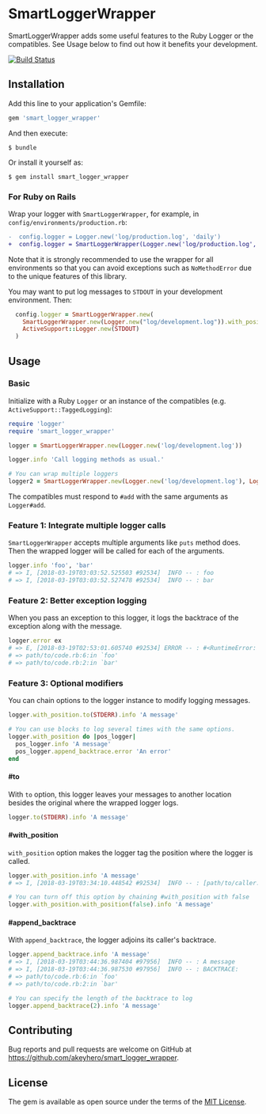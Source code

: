 # SmartLoggerWrapper

SmartLoggerWrapper adds some useful features to the Ruby Logger or the compatibles. See Usage below to find out how it benefits your development.

[![Build Status](https://travis-ci.org/akeyhero/smart_logger_wrapper.svg?branch=master)](https://travis-ci.org/akeyhero/smart_logger_wrapper)

## Installation

Add this line to your application's Gemfile:

```ruby
gem 'smart_logger_wrapper'
```

And then execute:

    $ bundle

Or install it yourself as:

    $ gem install smart_logger_wrapper

### For Ruby on Rails

Wrap your logger with `SmartLoggerWrapper`, for example, in `config/environments/production.rb`:

```diff
-  config.logger = Logger.new('log/production.log', 'daily')
+  config.logger = SmartLoggerWrapper(Logger.new('log/production.log', 'daily')).with_position
```

Note that it is strongly recommended to use the wrapper for all environments so that you can avoid exceptions such as `NoMethodError` due to the unique features of this library.

You may want to put log messages to `STDOUT` in your development environment. Then:

```ruby
  config.logger = SmartLoggerWrapper.new(
    SmartLoggerWrapper.new(Logger.new("log/development.log")).with_position,
    ActiveSupport::Logger.new(STDOUT)
  )
```

## Usage

### Basic

Initialize with a Ruby `Logger` or an instance of the compatibles (e.g. `ActiveSupport::TaggedLogging`):

```ruby
require 'logger'
require 'smart_logger_wrapper'

logger = SmartLoggerWrapper.new(Logger.new('log/development.log'))

logger.info 'Call logging methods as usual.'

# You can wrap multiple loggers
logger2 = SmartLoggerWrapper.new(Logger.new('log/development.log'), Logger.new(STDOUT))
```

The compatibles must respond to `#add` with the same arguments as `Logger#add`.

### Feature 1: Integrate multiple logger calls

`SmartLoggerWrapper` accepts multiple arguments like `puts` method does. Then the wrapped logger will be called for each of the arguments.

```ruby
logger.info 'foo', 'bar'
# => I, [2018-03-19T03:03:52.525503 #92534]  INFO -- : foo
# => I, [2018-03-19T03:03:52.527478 #92534]  INFO -- : bar
```

### Feature 2: Better exception logging

When you pass an exception to this logger, it logs the backtrace of the exception along with the message.

```ruby
logger.error ex
# => E, [2018-03-19T02:53:01.605740 #92534] ERROR -- : #<RuntimeError: an error>
# => path/to/code.rb:6:in `foo'
# => path/to/code.rb:2:in `bar'
```

### Feature 3: Optional modifiers

You can chain options to the logger instance to modify logging messages.

```ruby
logger.with_position.to(STDERR).info 'A message'

# You can use blocks to log several times with the same options.
logger.with_position do |pos_logger|
  pos_logger.info 'A message'
  pos_logger.append_backtrace.error 'An error'
end
```

#### #to

With `to` option, this logger leaves your messages to another location besides the original where the wrapped logger logs.

```ruby
logger.to(STDERR).info 'A message'
```

#### #with\_position

`with_position` option makes the logger tag the position where the logger is called.

```ruby
logger.with_position.info 'A message'
# => I, [2018-03-19T03:34:10.448542 #92534]  INFO -- : [path/to/caller.rb@foo:2] A message

# You can turn off this option by chaining #with_position with false
logger.with_position.with_position(false).info 'A message'
```

#### #append\_backtrace

With `append_backtrace`, the logger adjoins its caller's backtrace.

```ruby
logger.append_backtrace.info 'A message'
# => I, [2018-03-19T03:44:36.987404 #97956]  INFO -- : A message
# => I, [2018-03-19T03:44:36.987530 #97956]  INFO -- : BACKTRACE:
# => path/to/code.rb:6:in `foo'
# => path/to/code.rb:2:in `bar'

# You can specify the length of the backtrace to log
logger.append_backtrace(2).info 'A message'
```

## Contributing

Bug reports and pull requests are welcome on GitHub at https://github.com/akeyhero/smart_logger_wrapper.

## License

The gem is available as open source under the terms of the [MIT License](http://opensource.org/licenses/MIT).
